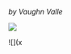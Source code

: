 _by Vaughn Valle_

![](https://lh7-rt.googleusercontent.com/docsz/AD_4nXer8Xxen7qIYjdSnYDikPSg3xeCUqb9mSeV4ONoXeZqW7n8WuiWrGrC06J_jk2snSoXV1RxTdSmXZrXixTpVprjmg0xWCwDEkFb-Y2z3iUU1eBBkxaxiY0wRgsUsr2Bmg1MNqtyjA7bZb_ic_PpN779h78?key=y7NrGmgIr0Nxykud-vFzch5k)

![](x
